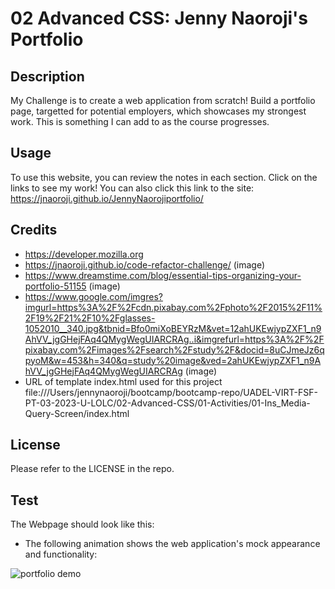 # 02 Advanced CSS: Jenny Naoroji's Portfolio

## Description

My Challenge is to create a web application from scratch! Build a portfolio page, targetted for potential employers, which showcases my strongest work. This is something I can add to as the course progresses.


## Usage

To use this website, you can review the notes in each section. Click on the links to see my work!
You can also click this link to the site: https://jnaoroji.github.io/JennyNaorojiportfolio/

## Credits

* https://developer.mozilla.org
* https://jnaoroji.github.io/code-refactor-challenge/ (image)
* https://www.dreamstime.com/blog/essential-tips-organizing-your-portfolio-51155 (image)
* https://www.google.com/imgres?imgurl=https%3A%2F%2Fcdn.pixabay.com%2Fphoto%2F2015%2F11%2F19%2F21%2F10%2Fglasses-1052010__340.jpg&tbnid=Bfo0miXoBEYRzM&vet=12ahUKEwjypZXF1_n9AhVV_jgGHejFAq4QMygWegUIARCRAg..i&imgrefurl=https%3A%2F%2Fpixabay.com%2Fimages%2Fsearch%2Fstudy%2F&docid=8uCJmeJz6qpyoM&w=453&h=340&q=study%20image&ved=2ahUKEwjypZXF1_n9AhVV_jgGHejFAq4QMygWegUIARCRAg (image)
* URL of template index.html used for this project file:///Users/jennynaoroji/bootcamp/bootcamp-repo/UADEL-VIRT-FSF-PT-03-2023-U-LOLC/02-Advanced-CSS/01-Activities/01-Ins_Media-Query-Screen/index.html 

## License

Please refer to the LICENSE in the repo.

## Test

The Webpage should look like this:
* The following animation shows the web application's mock appearance and functionality:

![portfolio demo](./assets/images/02-advanced-css-homework-demo.gif)

